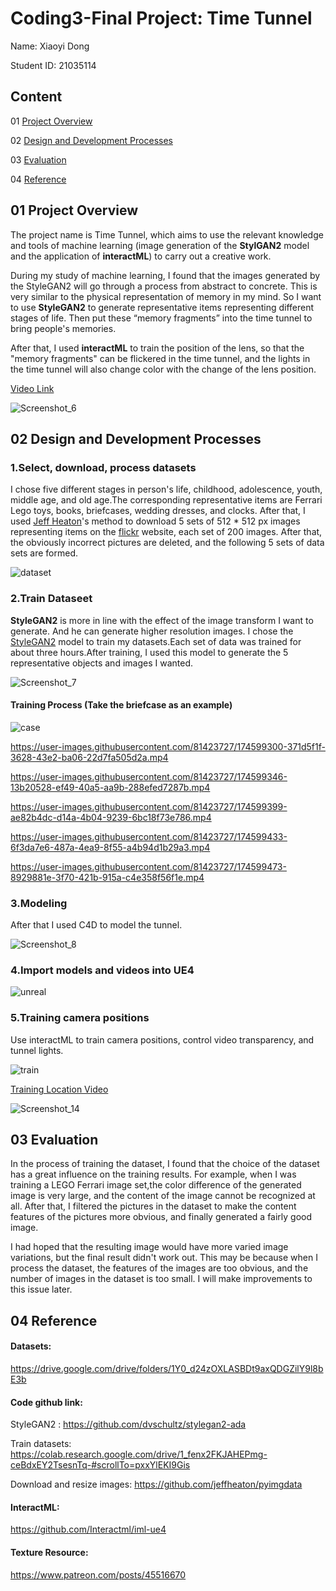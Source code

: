 # Coding3-Final Project: Time Tunnel
Name: Xiaoyi Dong

Student ID: 21035114


## Content

01 [Project Overview](#1)

02 [Design and Development Processes](#2)

03 [Evaluation](#Evaluation)

04 [Reference](#Reference)


## 01 Project Overview <a name="1"></a>
The project name is Time Tunnel, which aims to use the relevant knowledge and tools of machine learning (image generation of the **StylGAN2** model and the application of **interactML**) to carry out a creative work.

During my study of machine learning, I found that the images generated by the StyleGAN2 will go through a process from abstract to concrete. This is very similar to the physical representation of memory in my mind. So I want to use **StyleGAN2** to generate representative items representing different stages of life. Then put these “memory fragments” into the time tunnel to bring people's memories.

After that, I used **interactML** to train the position of the lens, so that the "memory fragments" can be flickered in the time tunnel, and the lights in the time tunnel will also change color with the change of the lens position.

[Video Link](https://www.youtube.com/watch?v=AfnSIu_WJmI)

![Screenshot_6](https://user-images.githubusercontent.com/81423727/174595155-685156a5-6cd0-4780-9bed-f3beb8985496.png)


## 02 Design and Development Processes <a name="2"></a>

### 1.Select, download, process datasets
I chose five different stages in person's life, childhood, adolescence, youth, middle age, and old age.The corresponding representative items are Ferrari Lego toys, books, briefcases, wedding dresses, and clocks. After that, I used [Jeff Heaton](https://www.youtube.com/watch?v=9sBQqlTtQ2k)'s method to download 5 sets of 512 * 512 px images representing items on the [flickr](https://www.flickr.com/) website, each set of 200 images. After that, the obviously incorrect pictures are deleted, and the following 5 sets of data sets are formed.

![dataset](https://user-images.githubusercontent.com/81423727/174593552-774e7a0e-3c0f-4277-9be6-f525ae2175c1.jpg)

### 2.Train Dataseet

**StyleGAN2** is more in line with the effect of the image transform I want to generate. And he can generate higher resolution images. I chose the [StyleGAN2](https://colab.research.google.com/drive/1_fenx2FKJAHEPmg-ceBdxEY2TsesnTq-) model to train my datasets.Each set of data was trained for about three hours.After training, I used this model to generate the 5 representative objects and images I wanted.

![Screenshot_7](https://user-images.githubusercontent.com/81423727/174599050-fbc09697-6f05-46c7-b9ca-21fd5a796fe0.png)

#### Training Process (Take the briefcase as an example)

![case](https://user-images.githubusercontent.com/81423727/174598742-3ee5ba42-4507-46bd-a85a-d7899bc6e80b.jpg)

https://user-images.githubusercontent.com/81423727/174599300-371d5f1f-3628-43e2-ba06-22d7fa505d2a.mp4

https://user-images.githubusercontent.com/81423727/174599346-13b20528-ef49-40a5-aa9b-288efed7287b.mp4

https://user-images.githubusercontent.com/81423727/174599399-ae82b4dc-d14a-4b04-9239-6bc18f73e786.mp4

https://user-images.githubusercontent.com/81423727/174599433-6f3da7e6-487a-4ea9-8f55-a4b94d1b29a3.mp4

https://user-images.githubusercontent.com/81423727/174599473-8929881e-3f70-421b-915a-c4e358f56f1e.mp4


### 3.Modeling

After that I used C4D to model the tunnel.

![Screenshot_8](https://user-images.githubusercontent.com/81423727/174600749-7bce1e32-bbeb-4341-b76d-d5a5279f0ca0.png)


### 4.Import models and videos into UE4

![unreal](https://user-images.githubusercontent.com/81423727/174603838-fe3c84d9-80ba-4ef5-ad3c-26596df20c31.jpg)

### 5.Training camera positions

Use interactML to train camera positions, control video transparency, and tunnel lights.

![train](https://user-images.githubusercontent.com/81423727/174607304-676f832f-0b7a-4636-85b8-a44f7d607ff6.jpg)

[Training Location Video](https://www.youtube.com/watch?v=egJb-_nrVCE)

![Screenshot_14](https://user-images.githubusercontent.com/81423727/174607432-fcbedc86-981d-43f7-a9e3-70f59345b589.png)



## 03 Evaluation <a name="Evaluation"></a>

In the process of training the dataset, I found that the choice of the dataset has a great influence on the training results. For example, when I was training a LEGO Ferrari image set,the color difference of the generated image is very large, and the content of the image cannot be recognized at all. After that, I filtered the pictures in the dataset to make the content features of the pictures more obvious, and finally generated a fairly good image.

I had hoped that the resulting image would have more varied image variations, but the final result didn't work out. This may be because when I process the dataset, the features of the images are too obvious, and the number of images in the dataset is too small. I will make improvements to this issue later.


## 04 Reference <a name="Reference"></a>

#### Datasets: 

https://drive.google.com/drive/folders/1Y0_d24zOXLASBDt9axQDGZilY9l8bE3b


#### Code github link: 


StyleGAN2 : https://github.com/dvschultz/stylegan2-ada

Train datasets: https://colab.research.google.com/drive/1_fenx2FKJAHEPmg-ceBdxEY2TsesnTq-#scrollTo=pxxYlEKI9Gis

Download and resize images: https://github.com/jeffheaton/pyimgdata


#### InteractML:

https://github.com/Interactml/iml-ue4


#### Texture Resource:

https://www.patreon.com/posts/45516670

